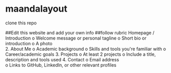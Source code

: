 # maandalayout
clone this repo 


##Edit this website and add your own info 
##follow rubric 
Homepage / Introduction 
o Welcome message or personal tagline 
o Short bio or introduction 
o A photo  
2. About Me 
o Academic background 
o Skills and tools you're familiar with 
o Career/academic goals 
3. Projects 
o At least 2 projects 
o Include a title, description and tools used 
4. Contact 
o Email address  
o Links to GitHub, LinkedIn, or other relevant profiles 
